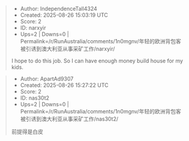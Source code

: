 > - Author: IndependenceTall4324
> - Created: 2025-08-26 15:03:19 UTC
> - Score: 2
> - ID: narxyir
> - Ups=2 | Downs=0 | Permalink=/r/RunAustralia/comments/1n0mgnv/年轻的欧洲背包客被引诱到澳大利亚从事采矿工作/narxyir/
>
> I hope to do this job. So I can have enough money build house for my kids.

> - Author: ApartAd9307
> - Created: 2025-08-26 15:27:22 UTC
> - Score: 2
> - ID: nas30t2
> - Ups=2 | Downs=0 | Permalink=/r/RunAustralia/comments/1n0mgnv/年轻的欧洲背包客被引诱到澳大利亚从事采矿工作/nas30t2/
>
> 前提得是白皮
